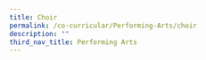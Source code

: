 ```yaml
---
title: Choir
permalink: /co-curricular/Performing-Arts/choir
description: ""
third_nav_title: Performing Arts
---
```

